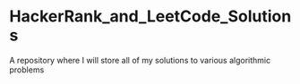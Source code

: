 # HackerRank_and_LeetCode_Solutions
A repository where I will store all of my solutions to various algorithmic problems
